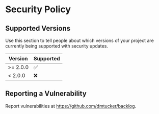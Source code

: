 # Security Policy

## Supported Versions

Use this section to tell people about which versions of your project are
currently being supported with security updates.

| Version  | Supported          |
| -------- | ------------------ |
| >= 2.0.0 | :white_check_mark: |
| <  2.0.0 | :x:                |

## Reporting a Vulnerability

Report vulnerabilities at https://github.com/dmtucker/backlog.
